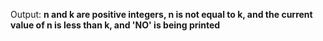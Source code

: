 Output: **n and k are positive integers, n is not equal to k, and the current value of n is less than k, and 'NO' is being printed**